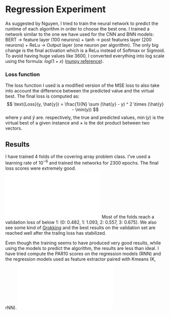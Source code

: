 # Regression Experiment

As suggested by Nguyen, I tried to train the neural network to predict the runtime of each algorithm in order to choose the best one. 
I trained a network similar to the one we have used for the CNN and BNN models: BERT -> feature layer (100 neurons) + tanh -> post features layer (200 neurons) + ReLu -> Output layer (one neuron per algorithm). The only big change is the final activation which is a ReLu instead of Softmax or Sigmoid. To avoid having huge values like 3600, I converted everything into log scale using the formula: $log(1 + x)$ ([nunpy reference](https://numpy.org/doc/stable/reference/generated/numpy.log1p.html)).

### Loss function
The loss function I used is a modified version of the MSE loss to also take into account the difference between the predicted value and the virtual best. The final loss is computed as:
$$
\text{Loss}(y, \hat{y}) = \frac{1}{N} \sum (\hat{y} - y) ^ 2 \times (\hat{y} - \min(y))
$$
where $y$ and $\hat{y}$ are. respectively, the true and predicted values, $\min(y)$ is the virtual best of a given instance and $\times$ is the dot product between two vectors.

## Results
I have trained 4 folds of the covering array problem class. I've used a learning rate of $10^{-6}$ and trained the networks for 2300 epochs.
The final loss scores were extremely good.
![loss](loss.pdf)
Most of the folds reach a validation loss of below 1: (0: 0.482, 1: 1.093, 2: 0.557, 3: 0.675). We also see some kind of [Grokking](https://arxiv.org/abs/2405.19454) and the best results on the validation set are reached well after the trailng loss has stabilized.

Even though the training seems to have produced very good results, while using the models to predict the algorithm, the results are less than ideal. I have tried compute the PAR10 scores on the regression models (RNN) and the regression models used as feature extractor paired with Kmeans (K, rNN). 
![results](./results.pdf)